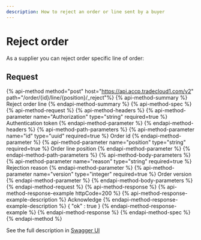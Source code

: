 ```yaml
---
description: How to reject an order or line sent by a buyer
---
```


# Reject order

As a supplier you can reject order specific line of order:

## Request

{% api-method method="post" host="https://api.accp.tradecloud1.com/v2" path="/order/{id}/line/{position}/_reject"%} 
{% api-method-summary %} Reject order line {% endapi-method-summary %}
{% api-method-spec %} 
{% api-method-request %} 
{% api-method-headers %} 
{% api-method-parameter name="Authorization" type="string" required=true %} Authentication token {% endapi-method-parameter %} 
{% endapi-method-headers %}
{% api-method-path-parameters %} 
{% api-method-parameter name="id" type="uuid" required=true %} Order id {% endapi-method-parameter %}
{% api-method-parameter name="position" type="string" required=true %} Order line position {% endapi-method-parameter %}
{% endapi-method-path-parameters %}
{% api-method-body-parameters %} 
{% api-method-parameter name="reason" type="string" required=true %} Rejection reason {% endapi-method-parameter %}
{% api-method-parameter name="version" type="integer" required=true %} Order version {% endapi-method-parameter %}
{% endapi-method-body-parameters %}
{% endapi-method-request %}
{% api-method-response %} 
{% api-method-response-example httpCode=200 %} 
{% api-method-response-example-description %} Acknowledge {% endapi-method-response-example-description %}
{
   "ok" : true
}
{% endapi-method-response-example %}
{% endapi-method-response %} 
{% endapi-method-spec %}
{% endapi-method %}

See the full description in [Swagger UI](https://swagger-ui.test.tradecloud1.com/?url=https://master.test.tradecloud1.com/v2/order/specs.yaml#/order/rejectOrderLineRoute)
